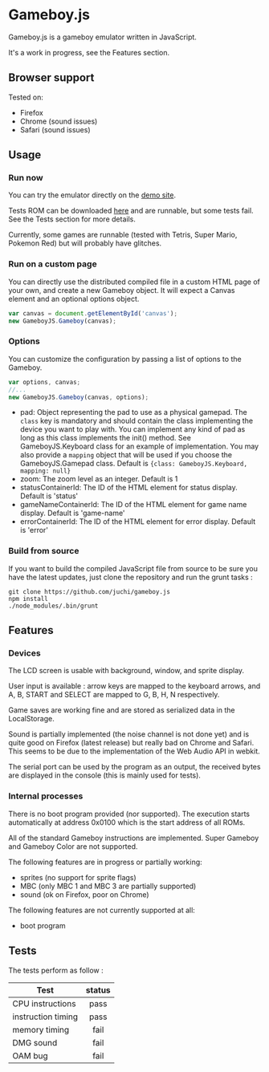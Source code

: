 Gameboy.js
==========

Gameboy.js is a gameboy emulator written in JavaScript.

It's a work in progress, see the Features section.

## Browser support

Tested on:
* Firefox
* Chrome (sound issues)
* Safari (sound issues)

## Usage

### Run now

You can try the emulator directly on the [demo site](http://juchi.github.io/gameboy.js/).

Tests ROM can be downloaded [here](http://blargg.8bitalley.com/parodius/gb-tests/) and are runnable, but some tests fail.
See the Tests section for more details.

Currently, some games are runnable (tested with Tetris, Super Mario, Pokemon Red) but will probably have glitches.

### Run on a custom page

You can directly use the distributed compiled file in a custom HTML page of your own,
and create a new Gameboy object. It will expect a Canvas element and an optional options object.

```javascript
var canvas = document.getElementById('canvas');
new GameboyJS.Gameboy(canvas);
```

### Options

You can customize the configuration by passing a list of options to the Gameboy.

```javascript
var options, canvas;
//...
new GameboyJS.Gameboy(canvas, options);
```

* pad: Object representing the pad to use as a physical gamepad. The `class` key is mandatory and
  should contain the class implementing the device you want to play with.
  You can implement any kind of pad as long as this class implements the init() method.
  See GameboyJS.Keyboard class for an example of implementation. You may also provide
  a `mapping` object that will be used if you choose the GameboyJS.Gamepad class.
  Default is `{class: GameboyJS.Keyboard, mapping: null}`
* zoom: The zoom level as an integer. Default is 1
* statusContainerId: The ID of the HTML element for status display. Default is 'status'
* gameNameContainerId: The ID of the HTML element for game name display. Default is 'game-name'
* errorContainerId: The ID of the HTML element for error display. Default is 'error'

### Build from source

If you want to build the compiled JavaScript file from source
to be sure you have the latest updates, just clone the repository
and run the grunt tasks :

```
git clone https://github.com/juchi/gameboy.js
npm install
./node_modules/.bin/grunt
```

## Features

### Devices

The LCD screen is usable with background, window, and sprite display.

User input is available : arrow keys are mapped to the keyboard arrows,
and A, B, START and SELECT are mapped to G, B, H, N respectively.

Game saves are working fine and are stored as serialized data in the LocalStorage.

Sound is partially implemented (the noise channel is not done yet) and is quite
good on Firefox (latest release) but really bad on Chrome and Safari.
This seems to be due to the implementation of the Web Audio API in webkit.

The serial port can be used by the program as an output,
the received bytes are displayed in the console (this is mainly used for tests).

### Internal processes

There is no boot program provided (nor supported).
The execution starts automatically at address 0x0100 which is the start address of all ROMs.

All of the standard Gameboy instructions are implemented. Super Gameboy and Gameboy Color are not supported.

The following features are in progress or partially working:
* sprites (no support for sprite flags)
* MBC (only MBC 1 and MBC 3 are partially supported)
* sound (ok on Firefox, poor on Chrome)

The following features are not currently supported at all:
* boot program

## Tests

The tests perform as follow :

| Test               |  status  |
|--------------------|:--------:|
| CPU instructions   | pass     |
| instruction timing | pass     |
| memory timing      | fail     |
| DMG sound          | fail     |
| OAM bug            | fail     |
